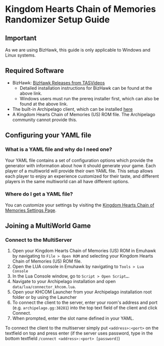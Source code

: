 # Kingdom Hearts Chain of Memories Randomizer Setup Guide

## Important

As we are using BizHawk, this guide is only applicable to Windows and Linux systems.

## Required Software
- BizHawk: [BizHawk Releases from TASVideos](https://tasvideos.org/BizHawk/ReleaseHistory)
  - Detailed installation instructions for BizHawk can be found at the above link.
  - Windows users must run the prereq installer first, which can also be found at the above link.
- The built-in Archipelago client, which can be installed [here](https://github.com/ArchipelagoMW/Archipelago/releases)
- A Kingdom Hearts Chain of Memories (US) ROM file. The Archipelago community cannot provide this.

## Configuring your YAML file

### What is a YAML file and why do I need one?

Your YAML file contains a set of configuration options which provide the generator with information about how it should
generate your game. Each player of a multiworld will provide their own YAML file. This setup allows each player to enjoy
an experience customized for their taste, and different players in the same multiworld can all have different options.

### Where do I get a YAML file?

You can customize your settings by visiting the [Kingdom Hearts Chain of Memories Settings Page](/games/Kingdom%20Hearts%20Chain%20of%20Memories/player-settings).

## Joining a MultiWorld Game

### Connect to the MultiServer

1. Open your Kingdom Hearts Chain of Memories (US) ROM in Emuhawk by navigating to `File > Open ROM` and selecting your Kingdom Hearts Chain of Memories (US) ROM file.
2. Open the LUA console in Emuhawk by navigating to `Tools > Lua Console`
3. In the Lua Console window, go to `Script > Open Script…`.
4. Navigate to your Archipelago installation and open `data/lua/connector_khcom.lua`.
5. Open your KHCOM Launcher from your Archipelago installation root folder or by using the Launcher
6. To connect the client to the server, enter your room's address and port (e.g. `archipelago.gg:38281`) into the
top text field of the client and click Connect.
7. When prompted, enter the slot name defined in your YAML.

To connect the client to the multiserver simply put `<address>:<port>` on the textfield on top and press enter (if the
server uses password, type in the bottom textfield `/connect <address>:<port> [password]`)